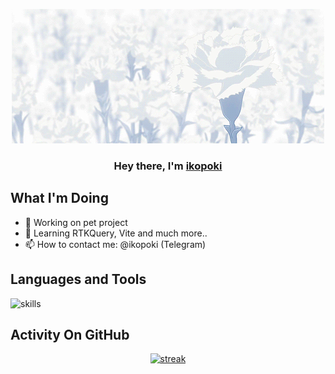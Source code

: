 <p align="center"> <img src="https://github.com/ikopoki/ikopoki/blob/main/YmL64j1.gif" alt="banner" /></p>

<h3 align="center">Hey there, I'm <a href="https://github.com/ikopoki">ikopoki</a></h3>

## What I'm Doing

- 🔭 Working on pet project
- 🌱 Learning RTKQuery, Vite and much more..
- 📫 How to contact me: @ikopoki (Telegram)

## Languages and Tools

<p align="left"> <img title="skills" alt="skills" src="https://skillicons.dev/icons?i=js,html,css,react,redux)](https://skillicons.dev" /> </p>

## Activity On GitHub

<p align="center">
  <a href="https://github.com/ikopoki">      
<img title="stats" alt="streak" src="https://github-readme-streak-stats.herokuapp.com/?user=ikopoki&theme=dark&hide_border=true&stroke=f53b3b"/>
</a> 
</p>


